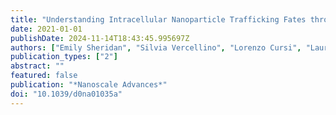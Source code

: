 ```yaml
---
title: "Understanding Intracellular Nanoparticle Trafficking Fates through Spatiotemporally Resolved Magnetic Nanoparticle Recovery"
date: 2021-01-01
publishDate: 2024-11-14T18:43:45.995697Z
authors: ["Emily Sheridan", "Silvia Vercellino", "Lorenzo Cursi", "Laurent Adumeau", "James A Behan", "Kenneth A Dawson"]
publication_types: ["2"]
abstract: ""
featured: false
publication: "*Nanoscale Advances*"
doi: "10.1039/d0na01035a"
---
```


